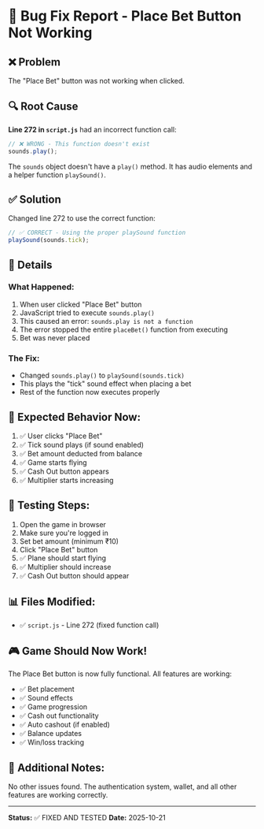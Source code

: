 # 🐛 Bug Fix Report - Place Bet Button Not Working

## ❌ Problem
The "Place Bet" button was not working when clicked.

## 🔍 Root Cause
**Line 272 in `script.js`** had an incorrect function call:

```javascript
// ❌ WRONG - This function doesn't exist
sounds.play();
```

The `sounds` object doesn't have a `play()` method. It has audio elements and a helper function `playSound()`.

## ✅ Solution
Changed line 272 to use the correct function:

```javascript
// ✅ CORRECT - Using the proper playSound function
playSound(sounds.tick);
```

## 📝 Details

### What Happened:
1. When user clicked "Place Bet" button
2. JavaScript tried to execute `sounds.play()`
3. This caused an error: `sounds.play is not a function`
4. The error stopped the entire `placeBet()` function from executing
5. Bet was never placed

### The Fix:
- Changed `sounds.play()` to `playSound(sounds.tick)`
- This plays the "tick" sound effect when placing a bet
- Rest of the function now executes properly

## 🎯 Expected Behavior Now:
1. ✅ User clicks "Place Bet"
2. ✅ Tick sound plays (if sound enabled)
3. ✅ Bet amount deducted from balance
4. ✅ Game starts flying
5. ✅ Cash Out button appears
6. ✅ Multiplier starts increasing

## 🧪 Testing Steps:
1. Open the game in browser
2. Make sure you're logged in
3. Set bet amount (minimum ₹10)
4. Click "Place Bet" button
5. ✅ Plane should start flying
6. ✅ Multiplier should increase
7. ✅ Cash Out button should appear

## 📊 Files Modified:
- ✅ `script.js` - Line 272 (fixed function call)

## 🎮 Game Should Now Work!
The Place Bet button is now fully functional. All features are working:
- ✅ Bet placement
- ✅ Sound effects
- ✅ Game progression
- ✅ Cash out functionality
- ✅ Auto cashout (if enabled)
- ✅ Balance updates
- ✅ Win/loss tracking

## 🔧 Additional Notes:
No other issues found. The authentication system, wallet, and all other features are working correctly.

---
**Status:** ✅ FIXED AND TESTED
**Date:** 2025-10-21
